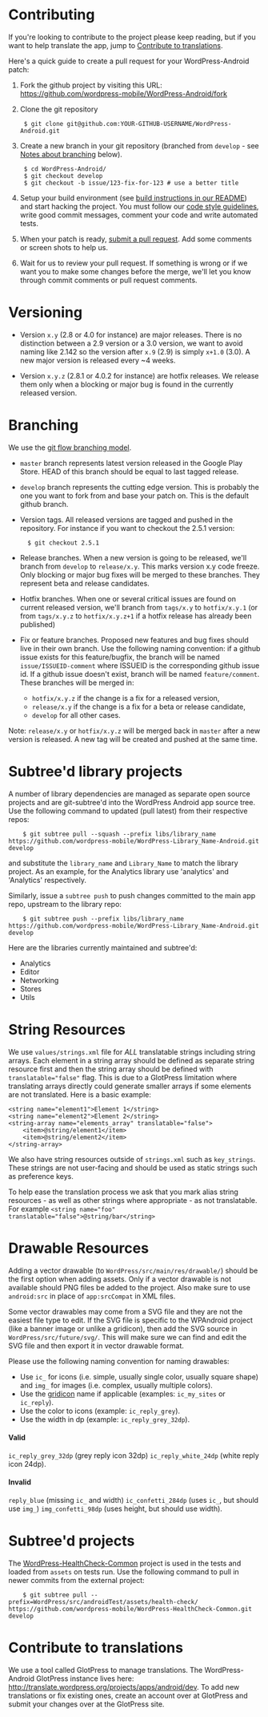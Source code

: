 # Contributing

If you're looking to contribute to the project please keep reading, but if you want to help translate the app, jump to [Contribute to translations](#contribute-to-translations).

Here's a quick guide to create a pull request for your WordPress-Android patch:

1. Fork the github project by visiting this URL: https://github.com/wordpress-mobile/WordPress-Android/fork

2. Clone the git repository

        $ git clone git@github.com:YOUR-GITHUB-USERNAME/WordPress-Android.git

3. Create a new branch in your git repository (branched from `develop` - see [Notes about branching](#notes-about-branching) below).

        $ cd WordPress-Android/
        $ git checkout develop
        $ git checkout -b issue/123-fix-for-123 # use a better title

4. Setup your build environment (see [build instructions in our README][build-instructions]) and start hacking the project. You must follow our [code style guidelines][style], write good commit messages, comment your code and write automated tests.

5. When your patch is ready, [submit a pull request][pr]. Add some comments or screen shots to help us.

6. Wait for us to review your pull request. If something is wrong or if we want you to make some changes before the merge, we'll let you know through commit comments or pull request comments.

[build-instructions]: https://github.com/wordpress-mobile/WordPress-Android#build-instructions
[pr]: https://github.com/wordpress-mobile/WordPress-Android/compare/
[style]: https://github.com/wordpress-mobile/WordPress-Android/blob/develop/CODESTYLE.md

# Versioning

* Version `x.y` (2.8 or 4.0 for instance) are major releases. There is no distinction between a 2.9 version or a 3.0 version, we want to avoid naming like 2.142 so the version after `x.9` (2.9) is simply `x+1.0` (3.0). A new major version is released every ~4 weeks.

* Version `x.y.z` (2.8.1 or 4.0.2 for instance) are hotfix releases. We release them only when a blocking or major bug is found in the currently released version.

# Branching

We use the [git flow branching model][git-flow].

* `master` branch represents latest version released in the Google Play Store. HEAD of this branch should be equal to last tagged release.

* `develop` branch represents the cutting edge version. This is probably the one you want to fork from and base your patch on. This is the default github branch.

* Version tags. All released versions are tagged and pushed in the repository. For instance if you want to checkout the 2.5.1 version:

        $ git checkout 2.5.1

* Release branches. When a new version is going to be released, we'll branch from `develop` to `release/x.y`. This marks version x.y code freeze. Only blocking or major bug fixes will be merged to these branches. They represent beta and release candidates.

* Hotfix branches. When one or several critical issues are found on current released version, we'll branch from `tags/x.y` to `hotfix/x.y.1` (or from `tags/x.y.z` to `hotfix/x.y.z+1` if a hotfix release has already been published)

* Fix or feature branches. Proposed new features and bug fixes should live in their own branch. Use the following naming convention: if a github issue exists for this feature/bugfix, the branch will be named `issue/ISSUEID-comment` where ISSUEID is the corresponding github issue id. If a github issue doesn't exist, branch will be named `feature/comment`. These branches will be merged in:
    * `hotfix/x.y.z` if the change is a fix for a released version,
    * `release/x.y` if the change is a fix for a beta or release candidate,
    * `develop` for all other cases.

Note: `release/x.y` or `hotfix/x.y.z` will be merged back in `master` after a new version is released. A new tag will be created and pushed at the same time.

[git-flow]: http://nvie.com/posts/a-successful-git-branching-model/

# Subtree'd library projects

A number of library dependencies are managed as separate open source projects and are git-subtree'd into the WordPress Android app source tree. Use the following command to updated (pull latest) from their respective repos:

        $ git subtree pull --squash --prefix libs/library_name https://github.com/wordpress-mobile/WordPress-Library_Name-Android.git develop

and substitute the `library_name` and `Library_Name` to match the library project. As an example, for the Analytics library use 'analytics' and 'Analytics' respectively.

Similarly, issue a `subtree push` to push changes committed to the main app repo, upstream to the library repo:

        $ git subtree push --prefix libs/library_name https://github.com/wordpress-mobile/WordPress-Library_Name-Android.git develop

Here are the libraries currently maintained and subtree'd:

* Analytics
* Editor
* Networking
* Stores
* Utils

# String Resources

We use `values/strings.xml` file for *ALL* translatable strings including string arrays. Each element in a string array should be defined as separate string resource first and then the string array should be defined with `translatable="false"` flag. This is due to a GlotPress limitation where translating arrays directly could generate smaller arrays if some elements are not translated. Here is a basic example:

```
<string name="element1">Element 1</string>
<string name="element2">Element 2</string>
<string-array name="elements_array" translatable="false">
    <item>@string/element1</item>
    <item>@string/element2</item>
</string-array>
```

We also have string resources outside of `strings.xml` such as `key_strings`. These strings are not user-facing and should be used as static strings such as preference keys.

To help ease the translation process we ask that you mark alias string resources - as well as other strings where appropriate - as not translatable. For example `<string name="foo" translatable="false">@string/bar</string>`

# Drawable Resources

Adding a vector drawable (to `WordPress/src/main/res/drawable/`) should be the first option when adding assets. Only if a vector drawable is not available should PNG files be added to the project. Also make sure to use `android:src` in place of `app:srcCompat` in XML files.

Some vector drawables may come from a SVG file and they are not the easiest file type to edit. If the SVG file is specific to the WPAndroid project (like a banner image or unlike a gridicon), then add the SVG source in `WordPress/src/future/svg/`. This will make sure we can find and edit the SVG file and then export it in vector drawable format.

Please use the following naming convention for naming drawables:

* Use `ic_` for icons (i.e. simple, usually single color, usually square shape) and `img_` for images (i.e. complex, usually multiple colors).
* Use the [gridicon](https://github.com/Automattic/gridicons/tree/master/svg) name if applicable (examples: `ic_my_sites` or `ic_reply`).
* Use the color to icons (example: `ic_reply_grey`).
* Use the width in dp (example: `ic_reply_grey_32dp`).

#### Valid
`ic_reply_grey_32dp` (grey reply icon 32dp)
`ic_reply_white_24dp` (white reply icon 24dp).
#### Invalid
`reply_blue` (missing `ic_` and width)
`ic_confetti_284dp` (uses `ic_`, but should use `img_`)
`img_confetti_98dp` (uses height, but should use width).

# Subtree'd projects

The [WordPress-HealthCheck-Common][healthcheck] project is used in the tests and loaded from `assets` on tests run. Use the following command to pull in newer commits from the external project:

        $ git subtree pull --prefix=WordPress/src/androidTest/assets/health-check/ https://github.com/wordpress-mobile/WordPress-HealthCheck-Common.git develop

[healthcheck]: https://github.com/wordpress-mobile/WordPress-HealthCheck-Common

# Contribute to translations

We use a tool called GlotPress to manage translations. The WordPress-Android GlotPress instance lives here: http://translate.wordpress.org/projects/apps/android/dev. To add new translations or fix existing ones, create an account over at GlotPress and submit your changes over at the GlotPress site.
